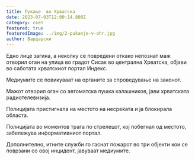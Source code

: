 ```yaml
---
title: Пукање  во Хрватска
date: 2023-07-03T12:00:14.800Z
category: свет
featured: true
featuredImage: ../img/2-pukanje-v-ohr.jpg
author: Вардарски
---
```

Едно лице загина, а неколку се повредени откако непознат маж отворил оган на улица во градот Сисак во централна Хрватска, објави во саботата хрватскиот портал Индекс.

Медиумите се повикуваат на органите за спроведување на законот.

Мажот отворил оган со автоматска пушка калашников, јави хрватската радиотелевизија.

Полицијата пристигнала на местото на несреќата и ја блокирала областа.

Полицијата во моментов трага по стрелецот, кој побегнал од местото, забележува информативниот портал.

Дополнително, итните служби го гаснат пожарот во три објекти кои се поврзани со овој инцидент, јавуваат медиумите.